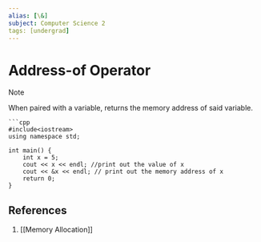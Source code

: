 ```yaml
---
alias: [\&]
subject: Computer Science 2
tags: [undergrad]
---
```

# Address-of Operator

> [!note]
> When paired with a variable, returns the memory address of said variable.

````ad-example
```cpp
#include<iostream>
using namespace std;

int main() {
	int x = 5;
	cout << x << endl; //print out the value of x
	cout << &x << endl; // print out the memory address of x
	return 0;
}
````

## References
1. [[Memory Allocation]]